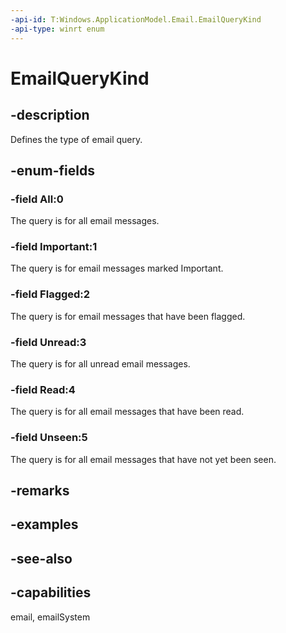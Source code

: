 ```yaml
---
-api-id: T:Windows.ApplicationModel.Email.EmailQueryKind
-api-type: winrt enum
---
```


<!-- Enumeration syntax
public enum Windows.ApplicationModel.Email.EmailQueryKind : int
-->

# EmailQueryKind

## -description
Defines the type of email query.

## -enum-fields
### -field All:0
The query is for all email messages.

### -field Important:1
The query is for email messages marked Important.

### -field Flagged:2
The query is for email messages that have been flagged.

### -field Unread:3
The query is for all unread email messages.

### -field Read:4
The query is for all email messages that have been read.

### -field Unseen:5
The query is for all email messages that have not yet been seen.


## -remarks

## -examples

## -see-also
## -capabilities
email, emailSystem
